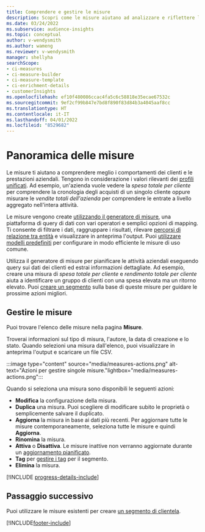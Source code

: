 ```yaml
---
title: Comprendere e gestire le misure
description: Scopri come le misure aiutano ad analizzare e riflettere le prestazioni della tua attività.
ms.date: 03/24/2022
ms.subservice: audience-insights
ms.topic: conceptual
author: v-wendysmith
ms.author: wameng
ms.reviewer: v-wendysmith
manager: shellyha
searchScope:
- ci-measures
- ci-measure-builder
- ci-measure-template
- ci-enrichment-details
- customerInsights
ms.openlocfilehash: ef10f480086ccac4fa5c6c58818e35ecae67532c
ms.sourcegitcommit: 9ef2cf99b847e7bd8f890f83d84b3a4045aaf8cc
ms.translationtype: HT
ms.contentlocale: it-IT
ms.lasthandoff: 04/01/2022
ms.locfileid: "8529682"
---
```

# <a name="measures-overview"></a>Panoramica delle misure

Le misure ti aiutano a comprendere meglio i comportamenti dei clienti e le prestazioni aziendali. Tengono in considerazione i valori rilevanti dei [profili unificati](data-unification.md). Ad esempio, un'azienda vuole vedere la *spesa totale per cliente* per comprendere la cronologia degli acquisti di un singolo cliente oppure misurare le *vendite totali dell'azienda* per comprendere le entrate a livello aggregato nell'intera attività.  

Le misure vengono create [utilizzando il generatore di misure](measure-builder.md), una piattaforma di query di dati con vari operatori e semplici opzioni di mapping. Ti consente di filtrare i dati, raggruppare i risultati, rilevare [percorsi di relazione tra entità](relationships.md) e visualizzare in anteprima l'output. Puoi [utilizzare modelli predefiniti](measure-templates.md) per configurare in modo efficiente le misure di uso comune.

Utilizza il generatore di misure per pianificare le attività aziendali eseguendo query sui dati dei clienti ed estrai informazioni dettagliate. Ad esempio, creare una misura di *spesa totale per cliente* e *rendimento totale per cliente* aiuta a identificare un gruppo di clienti con una spesa elevata ma un ritorno elevato. Puoi [creare un segmento](segments.md) sulla base di queste misure per guidare le prossime azioni migliori.

## <a name="manage-your-measures"></a>Gestire le misure

Puoi trovare l'elenco delle misure nella pagina **Misure**.

Troverai informazioni sul tipo di misura, l'autore, la data di creazione e lo stato. Quando selezioni una misura dall'elenco, puoi visualizzare in anteprima l'output e scaricare un file CSV.

:::image type="content" source="media/measures-actions.png" alt-text="Azioni per gestire singole misure."lightbox="media/measures-actions.png":::

Quando si seleziona una misura sono disponibili le seguenti azioni:

- **Modifica** la configurazione della misura.
- **Duplica** una misura. Puoi scegliere di modificare subito le proprietà o semplicemente salvare il duplicato.
- **Aggiorna** la misura in base ai dati più recenti. Per aggiornare tutte le misure contemporaneamente, seleziona tutte le misure e quindi **Aggiorna**.
- **Rinomina** la misura.
- **Attiva** o **Disattiva**. Le misure inattive non verranno aggiornate durante un [aggiornamento pianificato](system.md#schedule-tab).
- **Tag** per [gestire i tag](work-with-tags-columns.md#manage-tags) per il segmento.
- **Elimina** la misura.

[!INCLUDE [progress-details-include](../includes/progress-details-pane.md)]

## <a name="next-step"></a>Passaggio successivo

Puoi utilizzare le misure esistenti per creare [un segmento di clientela](segments.md).

[!INCLUDE[footer-include](../includes/footer-banner.md)]
